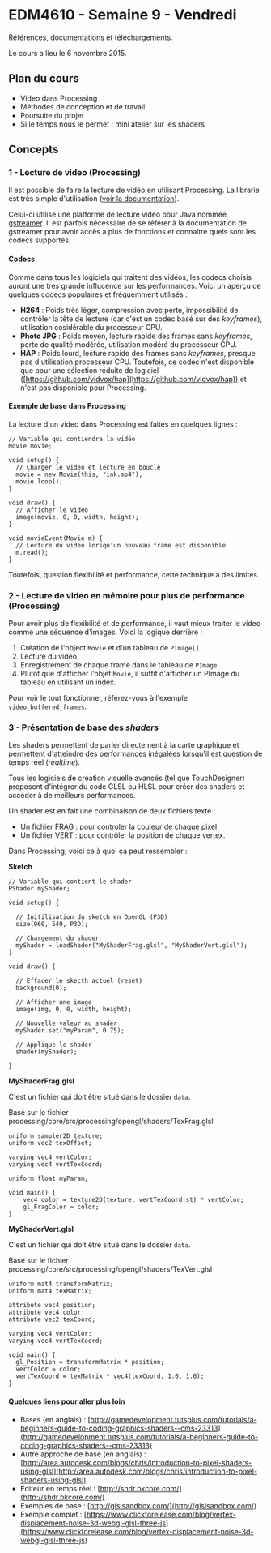 EDM4610 - Semaine 9 - Vendredi
=======

Références, documentations et téléchargements.

Le cours a lieu le 6 novembre 2015.

## Plan du cours

- Video dans Processing
- Méthodes de conception et de travail
- Poursuite du projet
- Si le temps nous le permet : mini atelier sur les shaders

## Concepts

### 1 - Lecture de video (Processing)

Il est possible de faire la lecture de vidéo en utilisant Processing. La librarie est très simple d'utilisation ([voir la documentation](https://processing.org/reference/libraries/video/index.html)).

Celui-ci utilise une platforme de lecture video pour Java nommée [gstreamer](http://gstreamer.freedesktop.org/). Il est parfois nécessaire de se référer à la documentation de gstreamer pour avoir accès à plus de fonctions et connaître quels sont les codecs supportés.

#### Codecs

Comme dans tous les logiciels qui traitent des vidéos, les codecs choisis auront une très grande influcence sur les performances. Voici un aperçu de quelques codecs populaires et fréquemment utilisés :

- **H264** : Poids très léger, compression avec perte, impossibilité de contrôler la tête de lecture (car c'est un codec basé sur des *keyframes*), utilisation cosidérable du processeur CPU.
- **Photo JPG** : Poids moyen, lecture rapide des frames sans *keyframes*, perte de qualité modérée, utilisation modéré du processeur CPU.
- **HAP** : Poids lourd, lecture rapide des frames sans *keyframes*, presque pas d'utilisation processeur CPU. Toutefois, ce codec n'est disponible que pour une sélection réduite de logiciel ([https://github.com/vidvox/hap](https://github.com/vidvox/hap)) et n'est pas disponible pour Processing.


#### Exemple de base dans Processing

La lecture d'un video dans Processing est faites en quelques lignes :


```
// Variable qui contiendra la vidéo
Movie movie;

void setup() {
  // Charger le video et lecture en boucle
  movie = new Movie(this, "ink.mp4");
  movie.loop();
}

void draw() { 
  // Afficher le video
  image(movie, 0, 0, width, height);
}

void movieEvent(Movie m) {
  // Lecture du video lorsqu'un nouveau frame est disponible
  m.read();
}
```

Toutefois, question flexibilité et performance, cette technique a des limites.


### 2 - Lecture de video en mémoire pour plus de performance (Processing)

Pour avoir plus de flexibilité et de performance, il vaut mieux traiter le video comme une séquence d'images. Voici la logique derrière :

1. Création de l'object `Movie` et d'un tableau de `PImage[]`.
2. Lecture du vidéo.
3. Enregistrement de chaque frame dans le tableau de `PImage`.
4. Plutôt que d'afficher l'objet `Movie`, il suffit d'afficher un PImage du tableau en utilisant un index.

Pour voir le tout fonctionnel, référez-vous à l'exemple `video_buffered_frames`.


### 3 - Présentation de base des *shaders*

Les shaders permettent de parler directement à la carte graphique et permettent d'atteindre des performances inégalées lorsqu'il est question de temps réel (*realtime*).

Tous les logiciels de création visuelle avancés (tel que TouchDesigner) proposent d'intégrer du code GLSL ou HLSL pour créer des shaders et accéder à de meilleurs performances.

Un shader est en fait une combinaison de deux fichiers texte :

- Un fichier FRAG : pour controler la couleur de chaque pixel
- Un fichier VERT : pour contrôler la position de chaque vertex.

Dans Processing, voici ce à quoi ça peut ressembler :

**Sketch**

```
// Variable qui contient le shader
PShader myShader;

void setup() {

  // Initilisation du sketch en OpenGL (P3D)
  size(960, 540, P3D);
 
  // Chargement du shader
  myShader = loadShader("MyShaderFrag.glsl", "MyShaderVert.glsl");  
}

void draw() { 

  // Effacer le skecth actuel (reset)
  background(0);
  
  // Afficher une image
  image(img, 0, 0, width, height);
  
  // Nouvelle valeur au shader
  myShader.set("myParam", 0.75);
  
  // Applique le shader
  shader(myShader);
  
}
```

**MyShaderFrag.glsl**

C'est un fichier qui doit être situé dans le dossier `data`.

Basé sur le fichier processing/core/src/processing/opengl/shaders/TexFrag.glsl

```
uniform sampler2D texture;
uniform vec2 texOffset;

varying vec4 vertColor;
varying vec4 vertTexCoord;

uniform float myParam;

void main() { 
    vec4 color = texture2D(texture, vertTexCoord.st) * vertColor;
    gl_FragColor = color;
}

```

**MyShaderVert.glsl**

C'est un fichier qui doit être situé dans le dossier `data`.

Basé sur le fichier processing/core/src/processing/opengl/shaders/TexVert.glsl

```
uniform mat4 transformMatrix;
uniform mat4 texMatrix;

attribute vec4 position;
attribute vec4 color;
attribute vec2 texCoord;

varying vec4 vertColor;
varying vec4 vertTexCoord;

void main() {
  gl_Position = transformMatrix * position;
  vertColor = color;
  vertTexCoord = texMatrix * vec4(texCoord, 1.0, 1.0);
}

```

#### Quelques liens pour aller plus loin

- Bases (en anglais) : [http://gamedevelopment.tutsplus.com/tutorials/a-beginners-guide-to-coding-graphics-shaders--cms-23313](http://gamedevelopment.tutsplus.com/tutorials/a-beginners-guide-to-coding-graphics-shaders--cms-23313)
- Autre approche de base (en anglais) : [http://area.autodesk.com/blogs/chris/introduction-to-pixel-shaders-using-glsl](http://area.autodesk.com/blogs/chris/introduction-to-pixel-shaders-using-glsl)
- Éditeur en temps réel : [http://shdr.bkcore.com/](http://shdr.bkcore.com/)
- Exemples de base : [http://glslsandbox.com/](http://glslsandbox.com/)
- Exemple complet : [https://www.clicktorelease.com/blog/vertex-displacement-noise-3d-webgl-glsl-three-js](https://www.clicktorelease.com/blog/vertex-displacement-noise-3d-webgl-glsl-three-js)
